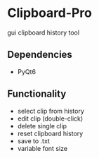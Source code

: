 # Clipboard-Pro
gui clipboard history tool 

## Dependencies
- PyQt6

## Functionality
- select clip from history
- edit clip (double-click)
- delete single clip
- reset clipboard history
- save to .txt 
- variable font size
